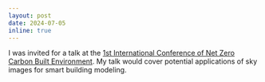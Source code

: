 ```yaml
---
layout: post
date: 2024-07-05
inline: true
---
```


I was invited for a talk at the <a href='https://www.nottingham.ac.uk/research/groups/low-carbon-energy-and-resources-technologies-research-group/international-conference-of-net-zero-carbon-built-environment.aspx'>1st International Conference of Net Zero Carbon Built Environment</a>. My talk would cover potential applications of sky images for smart building modeling.
